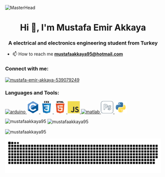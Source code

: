 ![MasterHead](https://media.licdn.com/dms/image/D4D16AQGNEHBb7iM0xg/profile-displaybackgroundimage-shrink_350_1400/0/1687103543614?e=1712793600&v=beta&t=iEXjPv-j3y35-MWGk36rN9F9w9Rw9V3bAsiRxGGZAFE)
<h1 align="center">Hi 👋, I'm Mustafa Emir Akkaya</h1>
<h3 align="center">A electrical and electronics engineering student from Turkey</h3>

- 📫 How to reach me **mustafaakkaya95@hotmail.com**

<h3 align="left">Connect with me:</h3>
<p align="left">
<a href="https://linkedin.com/in/mustafa-emir-akkaya-539079249" target="blank"><img align="center" src="https://raw.githubusercontent.com/rahuldkjain/github-profile-readme-generator/master/src/images/icons/Social/linked-in-alt.svg" alt="mustafa-emir-akkaya-539079249" height="30" width="40" /></a>
</p>

<h3 align="left">Languages and Tools:</h3>
<p align="left"> <a href="https://www.arduino.cc/" target="_blank" rel="noreferrer"> <img src="https://cdn.worldvectorlogo.com/logos/arduino-1.svg" alt="arduino" width="40" height="40"/> </a> <a href="https://www.cprogramming.com/" target="_blank" rel="noreferrer"> <img src="https://raw.githubusercontent.com/devicons/devicon/master/icons/c/c-original.svg" alt="c" width="40" height="40"/> </a> <a href="https://www.w3schools.com/css/" target="_blank" rel="noreferrer"> <img src="https://raw.githubusercontent.com/devicons/devicon/master/icons/css3/css3-original-wordmark.svg" alt="css3" width="40" height="40"/> </a> <a href="https://www.w3.org/html/" target="_blank" rel="noreferrer"> <img src="https://raw.githubusercontent.com/devicons/devicon/master/icons/html5/html5-original-wordmark.svg" alt="html5" width="40" height="40"/> </a> <a href="https://developer.mozilla.org/en-US/docs/Web/JavaScript" target="_blank" rel="noreferrer"> <img src="https://raw.githubusercontent.com/devicons/devicon/master/icons/javascript/javascript-original.svg" alt="javascript" width="40" height="40"/> </a> <a href="https://www.mathworks.com/" target="_blank" rel="noreferrer"> <img src="https://upload.wikimedia.org/wikipedia/commons/2/21/Matlab_Logo.png" alt="matlab" width="40" height="40"/> </a> <a href="https://www.photoshop.com/en" target="_blank" rel="noreferrer"> <img src="https://raw.githubusercontent.com/devicons/devicon/master/icons/photoshop/photoshop-line.svg" alt="photoshop" width="40" height="40"/> </a> <a href="https://www.python.org" target="_blank" rel="noreferrer"> <img src="https://raw.githubusercontent.com/devicons/devicon/master/icons/python/python-original.svg" alt="python" width="40" height="40"/> </a> </p>

<p><img align="left" src="https://github-readme-stats.vercel.app/api/top-langs?username=mustafaakkaya95&show_icons=true&locale=en&layout=compact" alt="mustafaakkaya95" /></p>

<p>&nbsp;<img align="center" src="https://github-readme-stats.vercel.app/api?username=mustafaakkaya95&show_icons=true&locale=en" alt="mustafaakkaya95" /></p>

<p><img align="center" src="https://github-readme-streak-stats.herokuapp.com/?user=mustafaakkaya95&" alt="mustafaakkaya95" /></p>


<picture>
  <source media="(prefers-color-scheme: dark)" srcset="https://raw.githubusercontent.com/mustafaakkaya95/mustafaakkaya95/output/github-contribution-grid-snake-dark.svg">
  <source media="(prefers-color-scheme: light)" srcset="https://raw.githubusercontent.com/mustafaakkaya95/mustafaakkaya95/output/github-contribution-grid-snake.svg">
  <img alt="github contribution grid snake animation" src="https://raw.githubusercontent.com/mustafaakkaya95/mustafaakkaya95/output/github-contribution-grid-snake.svg">
</picture>

